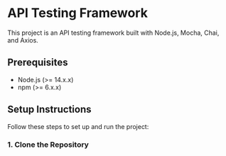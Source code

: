 # API Testing Framework

This project is an API testing framework built with Node.js, Mocha, Chai, and Axios.

## Prerequisites

- Node.js (>= 14.x.x)
- npm (>= 6.x.x)

## Setup Instructions

Follow these steps to set up and run the project:

### 1. Clone the Repository

```bash
